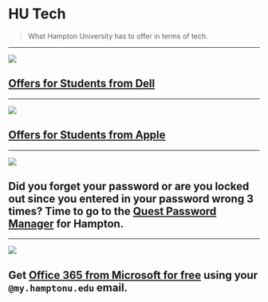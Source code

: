 # HU Tech

> What Hampton University has to offer in terms of tech.

---

![](http://www.brookdalecc.edu/images/college-store/DELL_U.jpg)

## [Offers for Students from Dell](http://www.dell.com/us/eep/p/?cs=2236&scat=root&link_number=126411079&c=us&l=en&s=eep&dgc=MS&cid=269776&lid=5006762)

---

![](http://cancomuk.com/wp-content/uploads/2015/02/apple-courses.jpg)

## [Offers for Students from Apple](http://store.apple.com/us/browse/campaigns/education_pricing)

---

![](http://img.hamptonu.edu/assets/quest.jpg)

## Did you forget your password or are you locked out since you entered in your password wrong 3 times? Time to go to the [Quest Password Manager](http://cit.hamptonu.edu/page/Quest-Password-Manager) for Hampton.

---

![](http://winsupersite.com/site-files/winsupersite.com/files/imagecache/large_img/uploads/2013/05/offline-hero.jpg)

## Get [Office 365 from Microsoft for free](http://www.office.com/getoffice365) using your `@my.hamptonu.edu` email.
